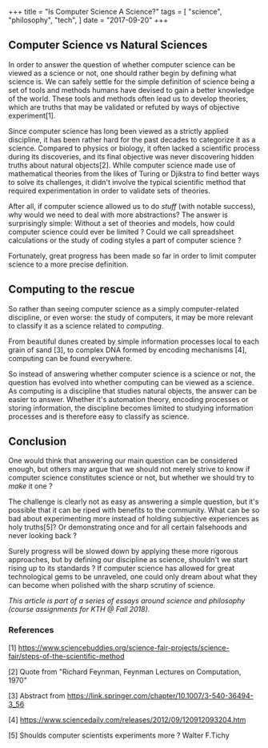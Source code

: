 +++
title = "Is Computer Science A Science?"
tags = [
    "science",
    "philosophy",
    "tech",
]
date = "2017-09-20"
+++

## Computer Science vs Natural Sciences

In order to answer the question of whether computer science can be viewed as a science or not, one should rather begin by defining what science is.
We can safely settle for the simple definition of science being a set of tools and methods humans have devised to gain a better knowledge of the world. These tools and methods often lead us to develop theories, which are truths that may be validated or refuted by ways of objective experiment[1].

Since computer science has long been viewed as a strictly applied discipline, it has been rather hard for the past decades to categorize it as a science. Compared to physics or biology, it often lacked a scientific process during its discoveries, and its final objective was never discovering hidden truths about natural objects[2].
While computer science made use of mathematical theories from the likes of Turing or Djikstra to find better ways to solve its challenges, it didn't involve the typical scientific method that required experimentation in order to validate sets of theories.

After all, if computer science allowed us to do *stuff* (with notable success), why would we need to deal with more abstractions? The answer is surprisingly simple: Without a set of theories and models, how could computer science could ever be limited ? Could we call spreadsheet calculations or the study of coding styles a part of computer science ?

Fortunately, great progress has been made so far in order to limit computer science to a more precise definition.

## Computing to the rescue

So rather than seeing computer science as a simply computer-related discipline, or even worse: the study of computers, it may be more relevant to classify it as a science related to *computing*.

From beautiful dunes created by simple information processes local to each grain of sand [3], to complex DNA formed by encoding mechanisms [4], computing can be found everywhere.

So instead of answering whether computer science is a science or not, the question has evolved into whether computing can be viewed as a science. As computing is a discipline that studies natural objects, the answer can be easier to answer. Whether it's automation theory, encoding processes or storing information, the discipline becomes limited to studying information processes and is therefore easy to classify as science.

## Conclusion

One would think that answering our main question can be considered enough, but others may argue that we should not merely strive to know if computer science constitutes science or not, but whether we should try to *make* it one ?

The challenge is clearly not as easy as answering a simple question, but it's possible that it can be riped with benefits to the community. What can be so bad about experimenting more instead of holding subjective experiences as holy truths[5]? Or demonstrating once and for all certain falsehoods and never looking back ?

Surely progress will be slowed down by applying these more rigorous approaches, but by defining our discipline as science, shouldn't we start rising up to its standards ? If computer science has allowed for great technological gems to be unraveled, one could only dream about what they can become when polished with the sharp scrutiny of science.

*This article is part of a series of essays around science and philosophy (course assignments for KTH @ Fall 2018).*

### References

[1] https://www.sciencebuddies.org/science-fair-projects/science-fair/steps-of-the-scientific-method

[2] Quote from "Richard Feynman, Feynman Lectures on Computation, 1970"

[3] Abstract from https://link.springer.com/chapter/10.1007/3-540-36494-3_56

[4] https://www.sciencedaily.com/releases/2012/09/120912093204.htm

[5] Shoulds computer scientists experiments more ? Walter F.Tichy
